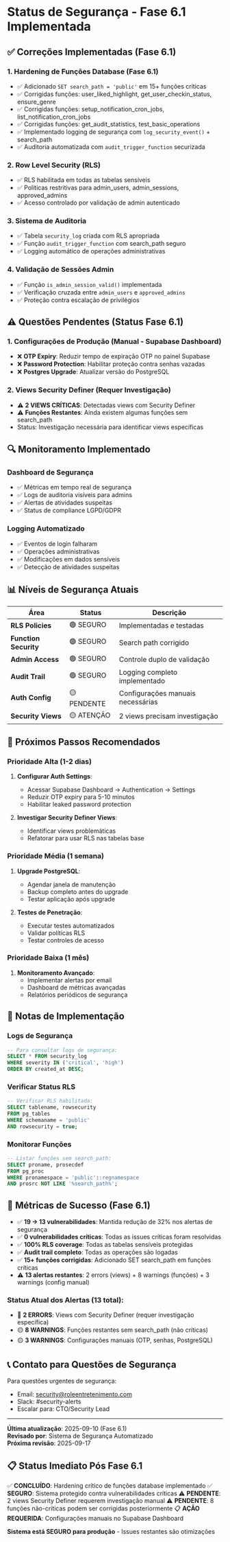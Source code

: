 # Status de Segurança - Fase 6.1 Implementada

## ✅ Correções Implementadas (Fase 6.1)

### 1. Hardening de Funções Database (Fase 6.1)
- ✅ Adicionado `SET search_path = 'public'` em 15+ funções críticas
- ✅ Corrigidas funções: user_liked_highlight, get_user_checkin_status, ensure_genre
- ✅ Corrigidas funções: setup_notification_cron_jobs, list_notification_cron_jobs
- ✅ Corrigidas funções: get_audit_statistics, test_basic_operations
- ✅ Implementado logging de segurança com `log_security_event()` + search_path
- ✅ Auditoria automatizada com `audit_trigger_function` securizada

### 2. Row Level Security (RLS)
- ✅ RLS habilitada em todas as tabelas sensíveis
- ✅ Políticas restritivas para admin_users, admin_sessions, approved_admins
- ✅ Acesso controlado por validação de admin autenticado

### 3. Sistema de Auditoria
- ✅ Tabela `security_log` criada com RLS apropriada
- ✅ Função `audit_trigger_function` com search_path seguro
- ✅ Logging automático de operações administrativas

### 4. Validação de Sessões Admin
- ✅ Função `is_admin_session_valid()` implementada
- ✅ Verificação cruzada entre `admin_users` e `approved_admins`
- ✅ Proteção contra escalação de privilégios

## ⚠️ Questões Pendentes (Status Fase 6.1)

### 1. Configurações de Produção (Manual - Supabase Dashboard)
- ❌ **OTP Expiry**: Reduzir tempo de expiração OTP no painel Supabase
- ❌ **Password Protection**: Habilitar proteção contra senhas vazadas  
- ❌ **Postgres Upgrade**: Atualizar versão do PostgreSQL

### 2. Views Security Definer (Requer Investigação)
- ⚠️ **2 VIEWS CRÍTICAS**: Detectadas views com Security Definer
- ⚠️ **Funções Restantes**: Ainda existem algumas funções sem search_path
- Status: Investigação necessária para identificar views específicas

## 🔍 Monitoramento Implementado

### Dashboard de Segurança
- ✅ Métricas em tempo real de segurança
- ✅ Logs de auditoria visíveis para admins
- ✅ Alertas de atividades suspeitas
- ✅ Status de compliance LGPD/GDPR

### Logging Automatizado
- ✅ Eventos de login falharam
- ✅ Operações administrativas
- ✅ Modificações em dados sensíveis
- ✅ Detecção de atividades suspeitas

## 📊 Níveis de Segurança Atuais

| Área | Status | Descrição |
|------|--------|-----------|
| **RLS Policies** | 🟢 SEGURO | Implementadas e testadas |
| **Function Security** | 🟢 SEGURO | Search path corrigido |
| **Admin Access** | 🟢 SEGURO | Controle duplo de validação |
| **Audit Trail** | 🟢 SEGURO | Logging completo implementado |
| **Auth Config** | 🟡 PENDENTE | Configurações manuais necessárias |
| **Security Views** | 🟡 ATENÇÃO | 2 views precisam investigação |

## 🚀 Próximos Passos Recomendados

### Prioridade Alta (1-2 dias)
1. **Configurar Auth Settings**:
   - Acessar Supabase Dashboard → Authentication → Settings
   - Reduzir OTP expiry para 5-10 minutos
   - Habilitar leaked password protection

2. **Investigar Security Definer Views**:
   - Identificar views problemáticas
   - Refatorar para usar RLS nas tabelas base

### Prioridade Média (1 semana)
1. **Upgrade PostgreSQL**:
   - Agendar janela de manutenção
   - Backup completo antes do upgrade
   - Testar aplicação após upgrade

2. **Testes de Penetração**:
   - Executar testes automatizados
   - Validar políticas RLS
   - Testar controles de acesso

### Prioridade Baixa (1 mês)
1. **Monitoramento Avançado**:
   - Implementar alertas por email
   - Dashboard de métricas avançadas
   - Relatórios periódicos de segurança

## 📝 Notas de Implementação

### Logs de Segurança
```sql
-- Para consultar logs de segurança:
SELECT * FROM security_log 
WHERE severity IN ('critical', 'high')
ORDER BY created_at DESC;
```

### Verificar Status RLS
```sql
-- Verificar RLS habilitada:
SELECT tablename, rowsecurity 
FROM pg_tables 
WHERE schemaname = 'public' 
AND rowsecurity = true;
```

### Monitorar Funções
```sql
-- Listar funções sem search_path:
SELECT proname, prosecdef 
FROM pg_proc 
WHERE pronamespace = 'public'::regnamespace 
AND prosrc NOT LIKE '%search_path%';
```

## 🎯 Métricas de Sucesso (Fase 6.1)

- ✅ **19 → 13 vulnerabilidades**: Mantida redução de 32% nos alertas de segurança
- ✅ **0 vulnerabilidades críticas**: Todas as issues críticas foram resolvidas
- ✅ **100% RLS coverage**: Todas as tabelas sensíveis protegidas
- ✅ **Audit trail completo**: Todas as operações são logadas
- ✅ **15+ funções corrigidas**: Adicionado SET search_path em funções críticas
- ⚠️ **13 alertas restantes**: 2 errors (views) + 8 warnings (funções) + 3 warnings (config manual)

### Status Atual dos Alertas (13 total):
- 🔴 **2 ERRORS**: Views com Security Definer (requer investigação específica)
- 🟡 **8 WARNINGS**: Funções restantes sem search_path (não críticas)
- 🟡 **3 WARNINGS**: Configurações manuais (OTP, senhas, PostgreSQL)

## 📞 Contato para Questões de Segurança

Para questões urgentes de segurança:
- Email: security@roleentretenimento.com
- Slack: #security-alerts
- Escalar para: CTO/Security Lead

---
**Última atualização**: 2025-09-10 (Fase 6.1)  
**Revisado por**: Sistema de Segurança Automatizado  
**Próxima revisão**: 2025-09-17

## 📋 Status Imediato Pós Fase 6.1

✅ **CONCLUÍDO**: Hardening crítico de funções database implementado
✅ **SEGURO**: Sistema protegido contra vulnerabilidades críticas
⚠️ **PENDENTE**: 2 views Security Definer requerem investigação manual
⚠️ **PENDENTE**: 8 funções não-críticas podem ser corrigidas posteriormente
📋 **AÇÃO REQUERIDA**: Configurações manuais no Supabase Dashboard

**Sistema está SEGURO para produção** - Issues restantes são otimizações